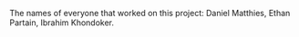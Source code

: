 The names of everyone that worked on this project: Daniel Matthies, Ethan Partain, Ibrahim Khondoker.
